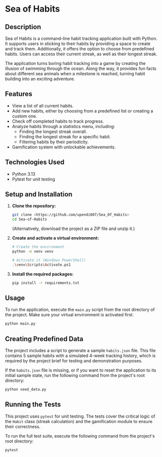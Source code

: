 # Sea of Habits

## Description
Sea of Habits is a command-line habit tracking application built with Python. It supports users in sticking to their habits by providing a space to create and track them. Additionally, it offers the option to choose from predefined habits. Users can access their current streak, as well as their longest streak.

The application turns boring habit tracking into a game by creating the illusion of swimming through the ocean. Along the way, it provides fun facts about different sea animals when a milestone is reached, turning habit building into an exciting adventure.

## Features
*   View a list of all current habits.
*   Add new habits, either by choosing from a predefined list or creating a custom one.
*   Check off completed habits to track progress.
*   Analyze habits through a statistics menu, including:
    *   Finding the longest streak overall.
    *   Finding the longest streak for a specific habit.
    *   Filtering habits by their periodicity.
*   Gamification system with unlockable achievements.

## Technologies Used
*   Python 3.13
*   Pytest for unit testing

## Setup and Installation
1.  **Clone the repository:**
    ```bash
    git clone <https://github.com/upendi007/Sea_Of_Habits>
    cd Sea-of-Habits
    ```
    (Alternatively, download the project as a ZIP file and unzip it.)

2.  **Create and activate a virtual environment:**
    ```bash
    # Create the environment
    python -m venv venv

    # Activate it (Windows PowerShell)
    .\venv\Scripts\Activate.ps1
    ```

3.  **Install the required packages:**
    ```bash
    pip install -r requirements.txt
    ```

## Usage
To run the application, execute the `main.py` script from the root directory of the project. Make sure your virtual environment is activated first.

```bash
python main.py 
```

## Creating Predefined Data

The project includes a script to generate a sample `habits.json` file. This file contains 5 sample habits with a simulated 4-week tracking history, which is required by the project brief for testing and demonstration purposes.

If the `habits.json` file is missing, or if you want to reset the application to its initial sample state, run the following command from the project's root directory:

```bash
python seed_data.py 
```

## Running the Tests

This project uses `pytest` for unit testing. The tests cover the critical logic of the `Habit` class (streak calculation) and the gamification module to ensure their correctness.

To run the full test suite, execute the following command from the project's root directory:

```bash
pytest
```
